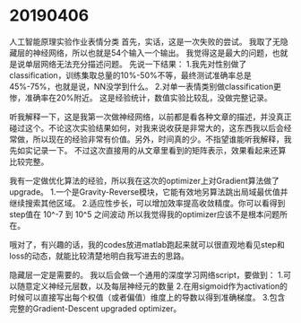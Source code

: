 # 20190406
人工智能原理实验作业表情分类
首先，实话，这是一次失败的尝试。
我取了无隐藏层的神经网络，所以也就是54个输入一个输出。
我觉得这是最大的问题，也就是说单层网络无法充分描述问题。
先说一下结果：
  1.我先对性别做了classification，训练集取总量的10%-50%不等，最终测试准确率总是45%-75%，也就是说，NN没学到什么。
  2.对单一表情类别做classification更惨，准确率在20%附近。
这是经验统计，数值实验比较乱，没做完整记录。

听我解释一下，这是我第一次做神经网络，以前都是看各种文章的描述，并没真正碰过这个。不论这次实验结果如何，对我来说收获是非常大的，这东西我以后会经常做，所以现在的经验非常有价值。另外，时间真的少。不指望谁能听我解释，我先如实记录一下。
不过这次直接用的从文章里看到的矩阵表示，效果看起来还算比较完整。

我有一定做优化算法的经验，所以我在这次的optimizer上对Gradient算法做了upgrade。
  1.一个是Gravity-Reverse模块，它能有效地另算法跳出局域最优值并继续搜索其他区域。
  2.适应性步长，可以增加效率提高收敛精度。你可以看得到step值在 10^-7 到 10^5 之间波动
所以我觉得我的optimizer应该不是根本问题所在。

哦对了，有兴趣的话，我的codes放进matlab跑起来就可以很直观地看见step和loss的动态，就能比较清楚地明白我写进去的思路。

隐藏层一定是需要的。
我以后会做一个通用的深度学习网络script，要做到：
  1.可以随意定义神经元层数，以及每层神经元的数量
  2.在用sigmoid作为activation的时候可以直接写出每个权值（或者偏值）维度上的导数以得到准确梯度。
  3.包含完整的Gradient-Descent upgraded optimizer。
  
